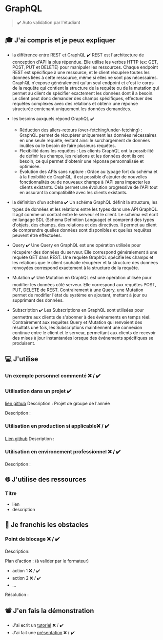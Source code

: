 # GraphQL

> ✔️ Auto validation par l'étudiant

## 🎓 J'ai compris et je peux expliquer

- la différence entre REST et GraphQL ✔️
REST est l'architecture de conception d'API la plus répendue. Elle utilise les verbes HTTP (ex: GET, POST, PUT et DELETE) pour manipuler les ressources. Chaque endpoint REST est spécifique à une ressource, et le client récupère toutes les données liées à cette ressource, même si elles ne sont pas nécessaires. 
GraphQL n'expose généralement qu'un seul endpoint et c'est le corps de la requête qui contient la structure de la requête ou de la mutation qui permet au client de spécifier exactement les données dont il a besoin. Le client peut donc demander des champs spécifiques, effectuer des requêtes complexes avec des relations et obtenir une réponse structurée contenant uniquement les données demandées.

- les besoins auxquels répond GraphQL ✔️
    * Réduction des allers-retours (over-fetching/under-fetching) : GraphQL permet de récupérer uniquement les données nécessaires en une seule requête, évitant ainsi le surchargement de données inutiles ou le besoin de faire plusieurs requêtes.
    * Flexibilité dans les requêtes : Les clients GraphQL ont la possibilité de définir les champs, les relations et les données dont ils ont besoin, ce qui permet d'obtenir une réponse personnalisée et optimisée.
    * Évolution des APIs sans rupture : Grâce au typage fort du schéma et à la flexibilité de GraphQL, il est possible d'ajouter de nouvelles fonctionnalités ou de nouveaux champs à l'API sans impacter les clients existants. Cela permet une évolution progressive de l'API tout en assurant la compatibilité avec les clients existants.

- la définition d'un schéma ✔️
Un schéma GraphQL définit la structure, les types de données et les relations entre les types dans une API GraphQL. Il agit comme un contrat entre le serveur et le client. Le schéma est écrit en langage SDL (Schema Definition Language) et comprend des types d'objets, des champs, des relations et des directives. Il permet au client de comprendre quelles données sont disponibles et quelles requêtes peuvent être effectuées.

- Query ✔️
Une Query en GraphQL est une opération utilisée pour récupérer des données du serveur. Elle correspond généralement à une requête GET dans REST. Une requête GraphQL spécifie les champs et les relations que le client souhaite récupérer et la structure des données renvoyées correspond exactement à la structure de la requête.

- Mutation ✔️
Une Mutation en GraphQL est une opération utilisée pour modifier les données côté serveur. Elle correspond aux requêtes POST, PUT, DELETE de REST. Contrairement à une Query, une Mutation permet de modifier l'état du système en ajoutant, mettant à jour ou supprimant des données.

- Subscription ✔️
Les Subscriptions en GraphQL sont utilisées pour permettre aux clients de s'abonner à des événements en temps réel. Contrairement aux requêtes Query et Mutation qui renvoient des résultats une fois, les Subscriptions maintiennent une connexion continue entre le client et le serveur, permettant aux clients de recevoir des mises à jour instantanées lorsque des événements spécifiques se produisent.


## 💻 J'utilise

### Un exemple personnel commenté ❌ / ✔️

### Utilisation dans un projet ✔️

[lien github](https://github.com/WildCodeSchool/2209-wns-adleman-bordolamif) 
Description : Projet de groupe de l'année

Description :

### Utilisation en production si applicable❌ / ✔️

[Lien github](...) 
Description :


### Utilisation en environement professionnel ❌ / ✔️

Description :

## 🌐 J'utilise des ressources

### Titre

- lien
- description

## 🚧 Je franchis les obstacles

### Point de blocage ❌ / ✔️

Description:

Plan d'action : (à valider par le formateur)

- action 1 ❌ / ✔️
- action 2 ❌ / ✔️
- ...

Résolution :

## 📽️ J'en fais la démonstration

- J'ai ecrit un [tutoriel](...) ❌ / ✔️
- J'ai fait une [présentation](...) ❌ / ✔️
